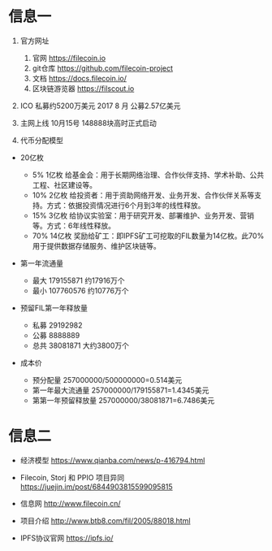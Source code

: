 # 信息一
1. 官方网址
    1. 官网 https://filecoin.io
    2. git仓库 https://github.com/filecoin-project
    3. 文档 https://docs.filecoin.io/
    4. 区块链游览器 https://filscout.io

2. ICO
私募约5200万美元
2017 8 月 公募2.57亿美元

3. 主网上线
10月15号 148888块高时正式启动

4. 代币分配模型
- 20亿枚
    - 5%  1亿枚  给基金会：用于长期网络治理、合作伙伴支持、学术补助、公共工程、社区建设等。
    - 10% 2亿枚  给投资者：用于资助网络开发、业务开发、合作伙伴关系等支持。方式：依据投资情况进行6个月到3年的线性释放。
    - 15% 3亿枚  给协议实验室：用于研究开发、部署维护、业务开发、营销等。方式：6年线性释放。
    - 70% 14亿枚 奖励给矿工：即IPFS矿工可挖取的FIL数量为14亿枚。此70%用于提供数据存储服务、维护区块链等。

- 第一年流通量 
    - 最大 179155871 约17916万个
    - 最小 107760576 约10776万个

- 预留FIL第一年释放量
    - 私募 29192982
    - 公募 8888889
    - 总共 38081871 大约3800万个

- 成本价
    - 预分配量 257000000/500000000=0.514美元
    - 第一年最大流通量 257000000/179155871=1.4345美元
    - 第第一年预留释放量 257000000/38081871=6.7486美元

# 信息二
- 经济模型
https://www.qianba.com/news/p-416794.html

- Filecoin, Storj 和 PPIO 项目异同
https://juejin.im/post/6844903815599095815

- 信息网
http://www.filecoin.cn/
- 项目介绍
http://www.btb8.com/fil/2005/88018.html

- IPFS协议官网
https://ipfs.io/